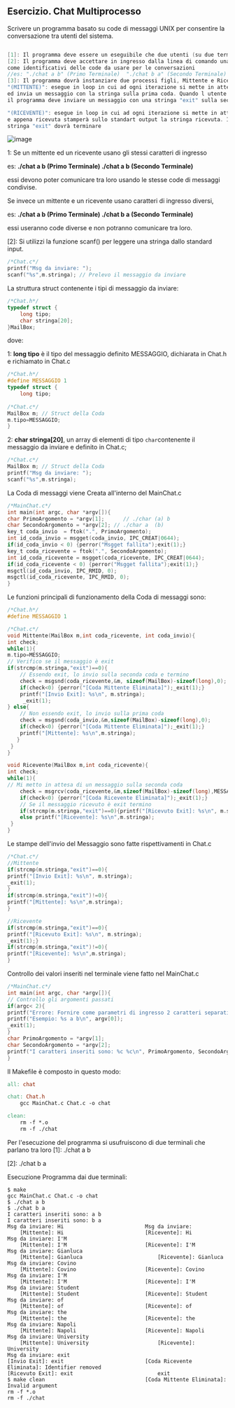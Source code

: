 ## Esercizio. Chat Multiprocesso

Scrivere un programma basato su code di messaggi UNIX per consentire la conversazione tra utenti del sistema. 

```c

[1]: Il programma deve essere un eseguibile che due utenti (su due terminali distinti) eseguono per poter conversare.
[2]: Il programma deve accettare in ingresso dalla linea di comando una coppia di caratteri da utilizzare
come identificativi delle code da usare per le conversazioni
//es: "./chat a b" (Primo Terminale)  "./chat b a" (Secondo Terminale)
[3]: Il programma dovrà instanziare due processi figli, Mittente e Ricevente, dove:
"(MITTENTE)": esegue in loop in cui ad ogni iterazione si mette in attesa di una stringa dallo standart input
ed invia un messaggio con la stringa sulla prima coda. Quando l utente inserisce "exit"
il programma deve inviare un messaggio con una stringa "exit" sulla seconda coda e terminare

"(RICEVENTE)": esegue in loop in cui ad ogni iterazione si mette in attesa di un messaggio dalla seconda coda
e appena ricevuta stamperà sullo standart output la stringa ricevuta. In caso di ricezione della 
stringa "exit" dovrà terminare
```

![image](https://user-images.githubusercontent.com/93724872/143234187-26364783-5594-4445-8d3f-ae21bb58ab60.png)

1: Se un mittente ed un ricevente usano gli stessi caratteri di ingresso

es: **./chat a b (Primo Terminale)  ./chat a b (Secondo Terminale)**

essi devono poter comunicare tra loro usando le stesse code di messaggi condivise. 

Se invece un mittente e un ricevente usano caratteri di ingresso diversi,

es: **./chat a b (Primo Terminale)  ./chat b a (Secondo Terminale)**

essi useranno code diverse e non potranno comunicare tra loro. 
     
[2]: Si utilizzi la funzione scanf() per leggere una stringa dallo standard input.

```c
/*Chat.c*/
printf("Msg da inviare: ");	
scanf("%s",m.stringa); // Prelevo il messaggio da inviare		
```

La struttura struct contenente i tipi di messaggio da inviare:

```c
/*Chat.h*/
typedef struct {
	long tipo;		
	char stringa[20];	
}MailBox;
```

dove:

1: **long tipo** è il tipo del messaggio definito MESSAGGIO, dichiarata in Chat.h e richiamato in Chat.c

```c
/*Chat.h*/
#define MESSAGGIO 1
typedef struct {
	long tipo;
	
/*Chat.c*/
MailBox m; // Struct della Coda
m.tipo=MESSAGGIO;
}

```

2: **char stringa[20]**, un array di elementi di tipo ``char``contenente il messaggio da inviare e definito in Chat.c;

```c
/*Chat.c*/ 
MailBox m; // Struct della Coda
printf("Msg da inviare: ");				
scanf("%s",m.stringa);
```

La Coda di messaggi viene Creata all'interno del MainChat.c

```c
/*MainChat.c*/ 
int main(int argc, char *argv[]){
char PrimoArgomento = *argv[1];      // ./char (a) b
char SecondoArgomento = *argv[2]; // ./char a  (b)
key_t coda_invio  = ftok(".", PrimoArgomento);
int id_coda_invio = msgget(coda_invio, IPC_CREAT|0644);
if(id_coda_invio < 0) {perror("Msgget fallita");exit(1);}
key_t coda_ricevente = ftok(".", SecondoArgomento);
int id_coda_ricevente = msgget(coda_ricevente, IPC_CREAT|0644);
if(id_coda_ricevente < 0) {perror("Msgget fallita");exit(1);}
msgctl(id_coda_invio, IPC_RMID, 0);
msgctl(id_coda_ricevente, IPC_RMID, 0);
}
```

Le funzioni principali di funzionamento della Coda di messaggi sono:

```c
/*Chat.h*/
#define MESSAGGIO 1

/*Chat.c*/
void Mittente(MailBox m,int coda_ricevente, int coda_invio){
int check;
while(1){
m.tipo=MESSAGGIO;
// Verifico se il messaggio è exit
if(strcmp(m.stringa,"exit")==0){
	// Essendo exit, lo invio sulla seconda coda e termino
	check = msgsnd(coda_ricevente,&m, sizeof(MailBox)-sizeof(long),0);
	if(check<0) {perror("[Coda Mittente Eliminata]");_exit(1);}
	printf("[Invio Exit]: %s\n", m.stringa);
     _exit(1);
} else{
	// Non essendo exit, lo invio sulla prima coda
	check = msgsnd(coda_invio,&m,sizeof(MailBox)-sizeof(long),0);
    if(check<0) {perror("[Coda Mittente Eliminata]");_exit(1);}
	printf("[Mittente]: %s\n",m.stringa);
   }
 }
}

void Ricevente(MailBox m,int coda_ricevente){
int check;
while(1){
// Mi metto in attesa di un messaggio sulla seconda coda
	check = msgrcv(coda_ricevente,&m,sizeof(MailBox)-sizeof(long),MESSAGGIO,0);
	if(check<0) {perror("[Coda Ricevente Eliminata]");_exit(1);}
	// Se il messaggio ricevuto è exit termino
	if(strcmp(m.stringa,"exit")==0){printf("[Ricevuto Exit]: %s\n", m.stringa); _exit(1);}    
	else printf("[Ricevente]: %s\n",m.stringa);		
 }
}
```

Le stampe dell'invio del Messaggio sono fatte rispettivamenti in Chat.c

```c
/*Chat.c*/
//Mittente
if(strcmp(m.stringa,"exit")==0){
printf("[Invio Exit]: %s\n", m.stringa);
_exit(1);
}
if(strcmp(m.stringa,"exit")!=0){
printf("[Mittente]: %s\n",m.stringa);
}

//Ricevente
if(strcmp(m.stringa,"exit")==0){
printf("[Ricevuto Exit]: %s\n", m.stringa); 
_exit(1);}    
if(strcmp(m.stringa,"exit")!=0){
printf("[Ricevente]: %s\n",m.stringa);
}
```


Controllo dei valori inseriti nel terminale viene fatto nel MainChat.c

```c
/*MainChat.c*/
int main(int argc, char *argv[]){
// Controllo gli argomenti passati
if(argc< 2){
printf("Errore: Fornire come parametri di ingresso 2 caratteri separati da spazio\n");
printf("Esempio: %s a b\n", argv[0]);
_exit(1);
}
char PrimoArgomento = *argv[1];
char SecondoArgomento = *argv[2];
printf("I caratteri inseriti sono: %c %c\n", PrimoArgomento, SecondoArgomento);
}
```

Il Makefile è composto in questo modo: 

```Makefile
all: chat

chat: Chat.h
	gcc MainChat.c Chat.c -o chat 

clean:
	rm -f *.o
	rm -f ./chat
```

Per l'esecuzione del programma si usufruiscono di due terminali che parlano tra loro
[1]: ./chat a b

[2]: ./chat b a

Esecuzione Programma dai due terminali:
```[1] console                                                                [2] console
$ make                                                                            
gcc MainChat.c Chat.c -o chat                                       
$ ./chat a b                                                            $ ./chat b a 
I caratteri inseriti sono: a b                                          I caratteri inseriti sono: b a
Msg da inviare: Hi							Msg da inviare:
	[Mittente]: Hi							[Ricevente]: Hi
Msg da inviare: I'M															
	[Mittente]: I'M							[Ricevente]: I'M
Msg da inviare: Gianluca												
	[Mittente]: Gianluca						[Ricevente]: Gianluca
Msg da inviare: Covino													
	[Mittente]: Covino						[Ricevente]: Covino
Msg da inviare: I'M															
	[Mittente]: I'M							[Ricevente]: I'M		
Msg da inviare: Student												
	[Mittente]: Student						[Ricevente]: Student
Msg da inviare: of 															
	[Mittente]: of							[Ricevente]: of
Msg da inviare: the 
	[Mittente]: the							[Ricevente]: the	
Msg da inviare: Napoli
	[Mittente]: Napoli						[Ricevente]: Napoli
Msg da inviare: University
	[Mittente]: University						[Ricevente]: University
Msg da inviare: exit
[Invio Exit]: exit							[Coda Ricevente Eliminata]: Identifier removed
[Ricevuto Exit]: exit							exit
$ make clean								[Coda Mittente Eliminata]: Invalid argument
rm -f *.o
rm -f ./chat
```

